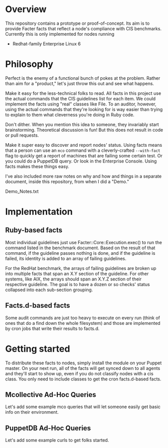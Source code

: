 # Overview

This repository contains a prototype or proof-of-concept.  Its aim is to provide Facter facts that reflect a node's compliance with CIS benchmarks.  Currently this is only implemented for nodes running

  * Redhat-family Enterprise Linux 6

# Philosophy

Perfect is the enemy of a functional bunch of pokes at the problem.  Rather than aim for a "product," let's just throw this out and see what happens.

Make it easy for the less-technical folks to read.  All facts in this project use the actual commands that the CIS guidelines list for each item.  We could implement the facts using "real" classes like File.  To an auditor, however, using the actual commands that they're looking for is way easier than trying to explain to them what cleverness you're doing in Ruby code.

Don't dither.  When you mention this idea to someone, they invariably start brainstorming.  Theoretical discussion is fun!  But this does not result in code or pull requests.

Make it super easy to discover and report nodes' status.  Using facts means that a person can use an `mco` command with a cleverly-crafted `--with-fact` flag to quickly get a report of machines that are failing some certain test.  Or you could do a PuppetDB query.  Or look in the Enterprise Console.  Using facts makes these things easy.

I've also included more raw notes on why and how and things in a separate document, inside this repository, from when I did a "Demo."

  Demo_Notes.txt


# Implementation

## Ruby-based facts

Most individual guidelines just use Facter::Core::Execution.exec() to run the command listed in the benchmark document.  Based on the result of that command, if the guideline passes nothing is done, and if the guideline is failed, its identity is added to an array of failing guidelines.

For the RedHat benchmark, the arrays of failing guidelines are broken up into multiple facts that span an X.Y section of the guideline.  For other systems, like AIX, the arrays should span an X.Y.Z section of their respective guideline.  The goal is to have a dozen or so checks' status collapsed into each sub-section grouping.

## Facts.d-based facts

Some audit commands are just too heavy to execute on every run (think of ones that do a find down the whole filesystem) and those are implemented by cron jobs that write their results to facts.d.

# Getting started

To distribute these facts to nodes, simply install the module on your Puppet master.  On your next run, all of the facts will get synced down to all agents and they'll start to show up, even if you do not classify nodes with a cis class.  You only need to include classes to get the cron facts.d-based facts.

## Mcollective Ad-Hoc Queries

Let's add some example mco queries that will let someone easily get basic info on their environment.

## PuppetDB Ad-Hoc Queries

Let's add some example curls to get folks started.
